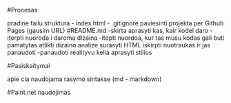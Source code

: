 #Procesas

pradine failu struktura
    - index.html
    - .gitignore
paviesinti projekta per Github Pages (gausim URL)
#README.md
    -skirta aprasyti kas, kair kodel daro
    -iterpti nuoroda i daroma dizaina
    -itepti nuordoa, kur tas musu kodas gali buti pamatytas
atlikti dizaino analize
surasyti HTML
iskirpti nuotraukas ir jas panaudoti
    -panaudoti realityvu kelia
aprasyti stilius

#Pasiskaitymai

apie cia naudojama rasymo sintakse (md - markdown)

#Paint.net naudojimas


